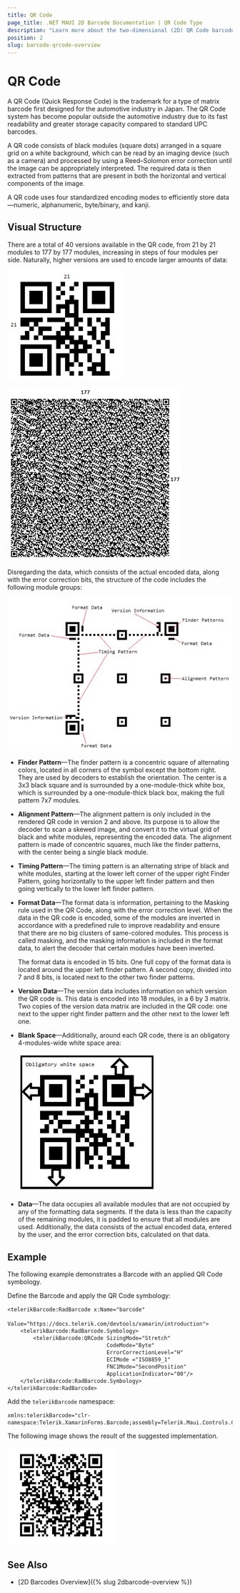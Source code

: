 ```yaml
---
title: QR Code
page_title: .NET MAUI 2D Barcode Documentation | QR Code Type
description: "Learn more about the two-dimensional (2D) QR Code barcode type supported by the Telerik UI for MAUI Barcode."
position: 2
slug: barcode-qrcode-overview
---
```


# QR Code

A QR Code (Quick Response Code) is the trademark for a type of matrix barcode first designed for the automotive industry in Japan. The QR Code system has become popular outside the automotive industry due to its fast readability and greater storage capacity compared to standard UPC barcodes.

A QR code consists of black modules (square dots) arranged in a square grid on a white background, which can be read by an imaging device (such as a camera) and processed by using a Reed–Solomon error correction until the image can be appropriately interpreted. The required data is then extracted from patterns that are present in both the horizontal and vertical components of the image.

A QR code uses four standardized encoding modes to efficiently store data&mdash;numeric, alphanumeric, byte/binary, and kanji.

## Visual Structure

There are a total of 40 versions available in the QR code, from 21 by 21 modules to 177 by 177 modules, increasing in steps of four modules per side. Naturally, higher versions are used to encode larger amounts of data:

![barcode-2d-barcodes-qrcode-overview 001](images/barcode-2d-barcodes-qrcode-overview001.png)

![barcode-2d-barcodes-qrcode-overview 002](images/barcode-2d-barcodes-qrcode-overview002.png)

Disregarding the data, which consists of the actual encoded data, along with the error correction bits, the structure of the code includes the following module groups:

![barcode-2d-barcodes-qrcode-overview 003](images/barcode-2d-barcodes-qrcode-overview003.png)

* **Finder Pattern**&mdash;The finder pattern is a concentric square of alternating colors, located in all corners of the symbol except the bottom right. They are used by decoders to establish the orientation. The center is a 3x3 black square and is surrounded by a one-module-thick white box, which is surrounded by a one-module-thick black box, making the full pattern 7x7 modules.
* **Alignment Pattern**&mdash;The alignment pattern is only included in the rendered QR code in version 2 and above. Its purpose is to allow the decoder to scan a skewed image, and convert it to the virtual grid of black and white modules, representing the encoded data. The alignment pattern is made of concentric squares, much like the finder patterns, with the center being a single black module.
* **Timing Pattern**&mdash;The timing pattern is an alternating stripe of black and white modules, starting at the lower left corner of the upper right Finder Pattern, going horizontally to the upper left finder pattern and then going vertically to the lower left finder pattern.
* **Format Data**&mdash;The format data is information, pertaining to the Masking rule used in the QR Code, along with the error correction level. When the data in the QR code is encoded, some of the modules are inverted in accordance with a predefined rule to improve readability and ensure that there are no big clusters of same-colored modules. This process is called masking, and the masking information is included in the format data, to alert the decoder that certain modules have been inverted.

  The format data is encoded in 15 bits. One full copy of the format data is located around the upper left finder pattern. A second copy, divided into 7 and 8 bits, is located next to the other two finder patterns.

* **Version Data**&mdash;The version data includes information on which version the QR code is. This data is encoded into 18 modules, in a 6 by 3 matrix. Two copies of the version data matrix are included in the QR code: one next to the upper right finder pattern and the other next to the lower left one.
* **Blank Space**&mdash;Additionally, around each QR code, there is an obligatory 4-modules-wide white space area:

  ![barcode-2d-barcodes-qrcode-overview 004](images/barcode-2d-barcodes-qrcode-overview004.png)

* **Data**&mdash;The data occupies all available modules that are not occupied by any of the formatting data segments. If the data is less than the capacity of the remaining modules, it is padded to ensure that all modules are used. Additionally, the data consists of the actual encoded data, entered by the user, and the error correction bits, calculated on that data.

## Example

The following example demonstrates a Barcode with an applied QR Code symbology.

Define the Barcode and apply the QR Code symbology:

```XAML
<telerikBarcode:RadBarcode x:Name="barcode"
                       Value="https://docs.telerik.com/devtools/xamarin/introduction">
    <telerikBarcode:RadBarcode.Symbology>
        <telerikBarcode:QRCode SizingMode="Stretch"
                               CodeMode="Byte"
                               ErrorCorrectionLevel="H"                                    
                               ECIMode ="ISO8859_1"
                               FNC1Mode="SecondPosition"  
                               ApplicationIndicator="00"/>
    </telerikBarcode:RadBarcode.Symbology>
</telerikBarcode:RadBarcode>
```

Add the `telerikBarcode` namespace:

```XAML
xmlns:telerikBarcode="clr-namespace:Telerik.XamarinForms.Barcode;assembly=Telerik.Maui.Controls.Compatibility"
```


The following image shows the result of the suggested implementation.

![QRCode](images/barcode-2d-barcodes-qrcode-example.png)

## See Also

- [2D Barcodes Overview]({% slug 2dbarcode-overview %})
